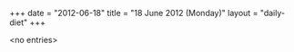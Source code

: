 +++
date = "2012-06-18"
title = "18 June 2012 (Monday)"
layout = "daily-diet"
+++


\<no entries\>

